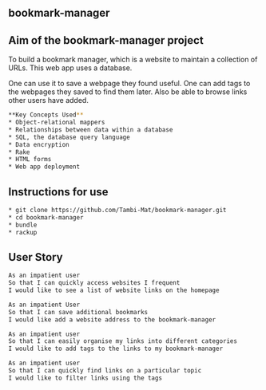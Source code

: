 ## bookmark-manager

Aim of the bookmark-manager project
-------
To build a bookmark manager, which is a website to maintain a collection of URLs. This web app uses a database.

One can use it to save a webpage they found useful. One can add tags to the webpages they saved to find them later. Also be able to browse links other users have added.

```sh
**Key Concepts Used**
* Object-relational mappers
* Relationships between data within a database
* SQL, the database query language
* Data encryption
* Rake
* HTML forms
* Web app deployment
```

## Instructions for use

```sh
* git clone https://github.com/Tambi-Mat/bookmark-manager.git
* cd bookmark-manager
* bundle
* rackup
```

## User Story

```sh
As an impatient user
So that I can quickly access websites I frequent
I would like to see a list of website links on the homepage

As an impatient User
So that I can save additional bookmarks
I would like add a website address to the bookmark-manager

As an impatient user
So that I can easily organise my links into different categories
I would like to add tags to the links to my bookmark-manager

As an impatient user
So that I can quickly find links on a particular topic
I would like to filter links using the tags

```

